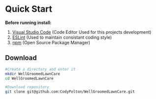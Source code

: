 # Quick Start

**Before running install:**
1. [Visual Studio Code](https://code.visualstudio.com/download) (Code Editor Used for this projects development)
2. [ESLint](https://marketplace.visualstudio.com/items?itemName=dbaeumer.vscode-eslint) (Used to maintain consistant coding style)
3. [npm](https://www.npmjs.com/get-npm) (Open Source Package Manager)

## Download

```bash
#Create a directory and enter it
mkdir WellGroomedLawnCare
cd WellGroomedLawnCare

#Download repository
git clone git@github.com:CodyPolton/WellGroomedLawnCare.git
```